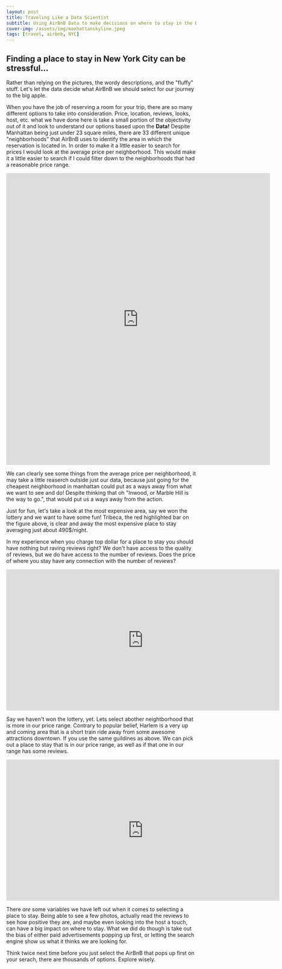 ```yaml
---
layout: post
title: Traveling Like a Data Scientist
subtitle: Using AirBnB Data to make decisions on where to stay in the Big Apple
cover-img: /assets/img/manhattanskyline.jpeg
tags: [travel, airbnb, NYC]
---
```


## Finding a place to stay in New York City can be stressful...

Rather than relying on the pictures, the wordy descriptions, and the "fluffy" stuff. Let's let the data decide what AirBnB we should select for our journey to the big apple. 

When you have the job of reserving a room for your trip, there are so many different options to take into consideration. Price, location, reviews, looks, host, etc. what we have done here is take a small portion of the objectivity out of it and look to understand our options based upon the **Data!**
Despite Manhattan being just under 23 square miles, there are 33 different unique "neighborhoods" that AirBnB uses to identify the area in which the reservation is located in. In order to make it a little easier to search for prices I would look at the average price per neighborhood. This would make it a little easier to search if I could filter down to the neighborhoods that had a reasonable price range.

<iframe style="border-width:0" src="https://charts.sharpdesigndigital.com/trevor-manhattanavg.html" width="700" height="775"> </iframe>

We can clearly see some things from the average price per neighborhood, it may take a little reaserch outside just our data, because just going for the cheapest neighborhood in manhattan could put as a ways away from what we want to see and do! Despite thinking that oh "Inwood, or Marble Hill is the way to go.", that would put us a ways away from the action.

Just for fun, let's take a look at the most expensive area, say we won the lottery and we want to have some fun! Tribeca, the red highlighted bar on the figure above, is clear and away the most expensive place to stay averaging just about 490$/night.

In my experience when you charge top dollar for a place to stay you should have nothing but raving reviews right? We don't have access to the quality of reviews, but we do have access to the number of reviews. Does the price of where you stay have any connection with the number of reviews?

<iframe style="border-width:0" src="https://charts.sharpdesigndigital.com/trevor-tribecreviewsprice.html" width="725" height="375"> </iframe>

Say we haven't won the lottery, yet. Lets select abother neightborhood that is more in our price range. Contrary to popular belief, Harlem is a very up and coming area that is a short train ride away from some awesome attractions downtown. If you use the same guildines as above. We can pick out a place to stay that is in our price range, as well as if that one in our range has some reviews.

<iframe style="border-width:0" src="https://charts.sharpdesigndigital.com/trevor-harlemreviews.html" width="725" height="375"> </iframe>

There _are_ some variables we have left out when it comes to selecting a place to stay. Being able to see a few photos, actually read the reviews to see how positive they are, and maybe even looking into the host a touch, can have a big impact on where to stay. What we did do though is take out the bias of either paid advertisements popping up first, or letting the search engine show us what it thinks we are looking for. 

Think twice next time before you just select the AirBnB that pops up first on your serach, there are thousands of options. Explore wisely. 

